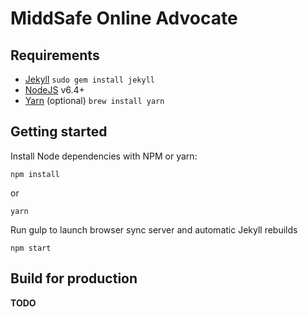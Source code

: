 # MiddSafe Online Advocate

## Requirements
- [Jekyll](http://jekyllrb.com/) `sudo gem install jekyll`
- [NodeJS](https://nodejs.org/en/) v6.4+
- [Yarn](https://yarnpkg.com/en/docs/install) (optional) `brew install yarn`

## Getting started

Install Node dependencies with NPM or yarn:

```
npm install
```

or

```
yarn
```

Run gulp to launch browser sync server and automatic Jekyll rebuilds

```
npm start
```

## Build for production

**TODO**
